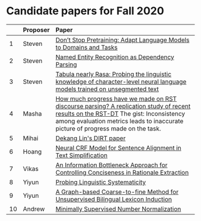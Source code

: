 # Candidate papers for Fall 2020

|    | Proposer    | Paper |
|:---|:------------|:------|
| 1  | Steven      |[Don’t Stop Pretraining: Adapt Language Models to Domains and Tasks](https://www.aclweb.org/anthology/2020.acl-main.740) |
| 2  | Steven      |[Named Entity Recognition as Dependency Parsing](https://www.aclweb.org/anthology/2020.acl-main.577)|
| 3  | Steven      |[Tabula nearly Rasa: Probing the linguistic knowledge of character-level neural language models trained on unsegmented text](https://www.mitpressjournals.org/doi/pdf/10.1162/tacl_a_00283)|
| 4  | Masha       |[How much progress have we made on RST discourse parsing? A replication study of recent results on the RST-DT](https://www.aclweb.org/anthology/D17-1136.pdf) The gist: Inconsistency among evaluation metrics leads to inaccurate picture of progress made on the task. |
| 5 | Mihai | [Dekang Lin's DIRT paper](https://dl.acm.org/doi/abs/10.1145/502512.502559?casa_token=0kvKZFkGrJQAAAAA:O62mO2TMuhubif_GpGDlUHt6qzRJtOc-PL5AJW_ggSwo5B_HK-qHl5-N5mo4ow_suuXLxmILr5FB) |
| 6 | Hoang | [Neural CRF Model for Sentence Alignment in Text Simplification](https://www.aclweb.org/anthology/2020.acl-main.709/)
| 7 | Vikas | [An Information Bottleneck Approach for Controlling Conciseness in Rationale Extraction](https://arxiv.org/abs/2005.00652)
| 8 | Yiyun | [Probing Linguistic Systematicity](https://www.aclweb.org/anthology/2020.acl-main.177/)
| 9 | Yiyun | [A Graph-based Coarse-to-fine Method for Unsupervised Bilingual Lexicon Induction](https://www.aclweb.org/anthology/2020.acl-main.318/)
| 10 | Andrew | [Minimally Supervised Number Normalization](https://www.aclweb.org/anthology/Q16-1036.pdf)
